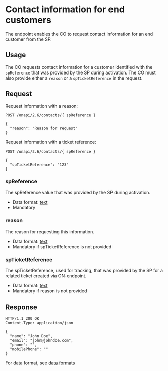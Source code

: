 # Contact information for end customers

The endpoint enables the CO to request contact information for an end customer from the SP.

## Usage

The CO requests contact information for a customer identified with the `spReference` that was provided by the SP 
during activation. The CO must also provide either a `reason` or a `spTicketReference` in the request.

## Request

Request information with a reason:

```http
POST /onapi/2.6/contacts/{ spReference }

{
  "reason": "Reason for request"
}
```

Request information with a ticket reference:

```http
POST /onapi/2.6/contacts/{ spReference }

{
  "spTicketReference": "123"
}
```

### spReference

The spReference value that was provided by the SP during activation.

* Data format: [text](../common/dataformats.md#text)
* Mandatory

### reason

The reason for requesting this information.

* Data format: [text](../common/dataformats.md#text)
* Mandatory if spTicketReference is not provided

### spTicketReference

The spTicketReference, used for tracking, that was provided by the SP for a related ticket created via ON-endpoint.

* Data format: [text](../common/dataformats.md#text)
* Mandatory if reason is not provided

## Response

```http
HTTP/1.1 200 OK
Content-Type: application/json

{
  "name": "John Doe",
  "email": "john@johndoe.com",
  "phone": "",
  "mobilePhone": ""
}
```

For data format, see [data formats](../common/dataformats.md)
